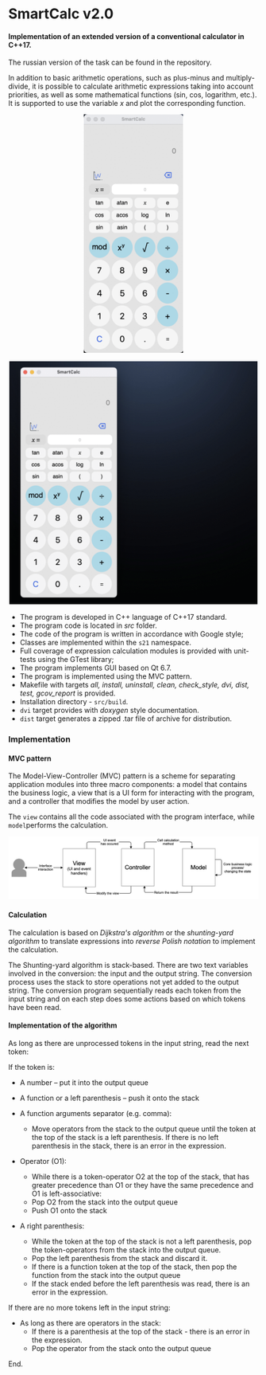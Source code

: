 # SmartCalc v2.0

#### Implementation of an extended version of a conventional calculator in C++17.

The russian version of the task can be found in the repository.

In addition to basic arithmetic operations, such as plus-minus and multiply-divide, it is possible to calculate arithmetic expressions taking into account priorities, as well as some mathematical functions (sin, cos, logarithm, etc.).
It is supported to use the variable *x* and plot the corresponding function.

<p align="center">
  <img src="images/calc.gif" alt="Calculator" width="200">
</p>

<p align="center">
  <img src="images/graph.gif" alt="Graphing" width="500">
</p>

- The program is developed in C++ language of C++17 standard.
- The program code is located in *src* folder.
- The code of the program is written in accordance with Google style;
- Classes are implemented within the `s21` namespace.
- Full coverage of expression calculation modules is provided with unit-tests using the GTest library;
- The program implements GUI based on Qt 6.7.
- The program is implemented using the MVC pattern.
- Makefile with targets *all, install, uninstall, clean, check_style, dvi, dist, test, gcov_report* is provided.
- Installation directory - `src/build`.
- `dvi` target provides with *doxygen* style documentation.
- `dist` target generates a zipped .tar file of archive for distribution.

### Implementation

#### MVC pattern

The Model-View-Controller (MVC) pattern is a scheme for separating application modules into three macro components: a model that contains the business logic, a view that is a UI form for interacting with the program, and a controller that modifies the model by user action.

The `view` contains all the code associated with the program interface, while `model`performs the calculation.

![](images/MVC-Process.png)

#### Calculation

The calculation is based on *Dijkstra's algorithm* or the *shunting-yard algorithm* to translate expressions into *reverse Polish notation* to implement the calculation.

The Shunting-yard algorithm is stack-based. There are two text variables involved in the conversion: the input and the output string. The conversion process uses the stack to store operations not yet added to the output string. The conversion program sequentially reads each token from the input string and on each step does some actions based on which tokens have been read.

#### Implementation of the algorithm

As long as there are unprocessed tokens in the input string, read the next token:

If the token is:
- A number – put it into the output queue

- A function or a left parenthesis – push it onto the stack

- A function arguments separator (e.g. comma):
    - Move operators from the stack to the output queue until the token at the top of the stack is a left parenthesis. If there is no left parenthesis in the stack, there is an error in the expression.

- Operator (O1):
    - While there is a token-operator O2 at the top of the stack, that has greater precedence than O1 or they have the same precedence and O1 is left-associative:
    - Pop O2 from the stack into the output queue
    - Push O1 onto the stack

- A right parenthesis:
    - While the token at the top of the stack is not a left parenthesis, pop the token-operators from the stack into the output queue.
    - Pop the left parenthesis from the stack and discard it.
    - If there is a function token at the top of the stack, then pop the function from the stack into the output queue
    - If the stack ended before the left parenthesis was read, there is an error in the expression.

If there are no more tokens left in the input string:
- As long as there are operators in the stack:
    - If there is a parenthesis at the top of the stack - there is an error in the expression.
    - Pop the operator from the stack onto the output queue

End.